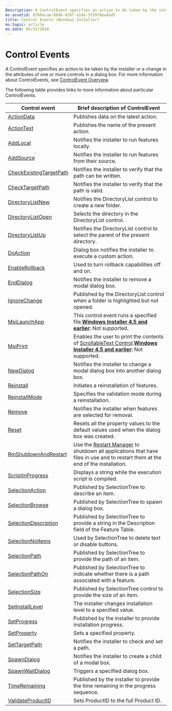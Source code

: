 ```yaml
---
Description: A ControlEvent specifies an action to be taken by the installer or a change in the attributes of one or more controls in a dialog box. For more information about ControlEvents, see ControlEvent Overview.
ms.assetid: 8768acaa-884b-428f-a14e-3f39f8ea4ad5
title: Control Events (Windows Installer)
ms.topic: article
ms.date: 05/31/2018
---
```


# Control Events

A ControlEvent specifies an action to be taken by the installer or a change in the attributes of one or more controls in a dialog box. For more information about ControlEvents, see [ControlEvent Overview](controlevent-overview.md).

The following table provides links to more information about particular ControlEvents.



| Control event                                                       | Brief description of ControlEvent                                                                                                                                                                             |
|---------------------------------------------------------------------|---------------------------------------------------------------------------------------------------------------------------------------------------------------------------------------------------------------|
| [ActionData](actiondata-controlevent.md)                           | Publishes data on the latest action.                                                                                                                                                                          |
| [ActionText](actiontext-controlevent.md)                           | Publishes the name of the present action.                                                                                                                                                                     |
| [AddLocal](addlocal-controlevent.md)                               | Notifies the installer to run features locally.                                                                                                                                                               |
| [AddSource](addsource-controlevent.md)                             | Notifies the installer to run features from their source.                                                                                                                                                     |
| [CheckExistingTargetPath](checkexistingtargetpath-controlevent.md) | Notifies the installer to verify that the path can be written.                                                                                                                                                |
| [CheckTargetPath](checktargetpath-controlevent.md)                 | Notifies the installer to verify that the path is valid.                                                                                                                                                      |
| [DirectoryListNew](directorylistnew-controlevent.md)               | Notifies the DirectoryList control to create a new folder.                                                                                                                                                    |
| [DirectoryListOpen](directorylistopen-controlevent.md)             | Selects the directory in the DirectoryList control.                                                                                                                                                           |
| [DirectoryListUp](directorylistup-controlevent.md)                 | Notifies the DirectoryList control to select the parent of the present directory.                                                                                                                             |
| [DoAction](doaction-controlevent.md)                               | Dialog box notifies the installer to execute a custom action.                                                                                                                                                 |
| [EnableRollback](enablerollback-controlevent.md)                   | Used to turn rollback capabilities off and on.                                                                                                                                                                |
| [EndDialog](enddialog-controlevent.md)                             | Notifies the installer to remove a modal dialog box.                                                                                                                                                          |
| [IgnoreChange](ignorechange-controlevent.md)                       | Published by the DirectoryList control when a folder is highlighted but not opened.                                                                                                                           |
| [MsiLaunchApp](msilaunchapp-controlevent.md)                       | This control event runs a specified file.**[Windows Installer 4.5 and earlier](not-supported-in-windows-installer-4-5.md):** Not supported.<br/>                                                       |
| [MsiPrint](msiprint-controlevent.md)                               | Enables the user to print the contents of [ScrollableText Control](scrollabletext-control.md).**[Windows Installer 4.5 and earlier](not-supported-in-windows-installer-4-5.md):** Not supported.<br/> |
| [NewDialog](newdialog-controlevent.md)                             | Notifies the installer to change a modal dialog box into another dialog box.                                                                                                                                  |
| [Reinstall](reinstall-controlevent.md)                             | Initiates a reinstallation of features.                                                                                                                                                                       |
| [ReinstallMode](reinstallmode-controlevent.md)                     | Specifies the validation mode during a reinstallation.                                                                                                                                                        |
| [Remove](remove-controlevent.md)                                   | Notifies the installer when features are selected for removal.                                                                                                                                                |
| [Reset](reset-controlevent.md)                                     | Resets all the property values to the default values used when the dialog box was created.                                                                                                                    |
| [RmShutdownAndRestart](rmshutdownandrestart-controlevent.md)       | Use the [Restart Manager](/windows/desktop/RstMgr/restart-manager-portal) to shutdown all applications that have files in use and to restart them at the end of the installation.                                                              |
| [ScriptInProgress](scriptinprogress-controlevent.md)               | Displays a string while the execution script is compiled.                                                                                                                                                     |
| [SelectionAction](selectionaction-controlevent.md)                 | Published by SelectionTree to describe an item.                                                                                                                                                               |
| [SelectionBrowse](selectionbrowse-controlevent.md)                 | Published by SelectionTree to spawn a dialog box.                                                                                                                                                             |
| [SelectionDescription](selectiondescription-controlevent.md)       | Published by SelectionTree to provide a string in the Description field of the Feature Table.                                                                                                                 |
| [SelectionNoItems](selectionnoitems-controlevent.md)               | Used by SelectionTree to delete text or disable buttons.                                                                                                                                                      |
| [SelectionPath](selectionpath-controlevent.md)                     | Published by SelectionTree to provide the path of an item.                                                                                                                                                    |
| [SelectionPathOn](selectionpathon-controlevent.md)                 | Published by SelectionTree to indicate whether there is a path associated with a feature.                                                                                                                     |
| [SelectionSize](selectionsize-controlevent.md)                     | Published by SelectionTree control to provide the size of an item.                                                                                                                                            |
| [SetInstallLevel](setinstalllevel-controlevent.md)                 | The installer changes installation level to a specified value.                                                                                                                                                |
| [SetProgress](setprogress-controlevent.md)                         | Published by the installer to provide installation progress.                                                                                                                                                  |
| [SetProperty](setproperty-controlevent.md)                         | Sets a specified property.                                                                                                                                                                                    |
| [SetTargetPath](settargetpath-controlevent.md)                     | Notifies the installer to check and set a path.                                                                                                                                                               |
| [SpawnDialog](spawndialog-controlevent.md)                         | Notifies the installer to create a child of a modal box.                                                                                                                                                      |
| [SpawnWaitDialog](spawnwaitdialog-controlevent.md)                 | Triggers a specified dialog box.                                                                                                                                                                              |
| [TimeRemaining](timeremaining-controlevent.md)                     | Published by the installer to provide the time remaining in the progress sequence.                                                                                                                            |
| [ValidateProductID](validateproductid-controlevent.md)             | Sets ProductID to the full Product ID.                                                                                                                                                                        |



 

 

